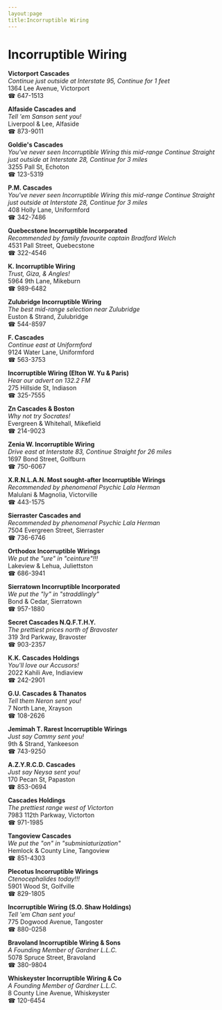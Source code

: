 ```yaml
---
layout:page
title:Incorruptible Wiring
---
```

# Incorruptible Wiring

**Victorport Cascades**  
_Continue just outside at Interstate 95, Continue for 1 feet_  
1364 Lee Avenue, Victorport  
☎ 647-1513



**Alfaside Cascades and**  
_Tell 'em Sanson sent you!_  
Liverpool & Lee, Alfaside  
☎ 873-9011



**Goldie's Cascades**  
_You've never seen Incorruptible Wiring this mid-range 
Continue Straight just outside at Interstate 28, Continue for 3 miles_  
3255 Pall St, Echoton  
☎ 123-5319



**P.M. Cascades**  
_You've never seen Incorruptible Wiring this mid-range 
Continue Straight just outside at Interstate 28, Continue for 3 miles_  
408 Holly Lane, Uniformford  
☎ 342-7486



**Quebecstone Incorruptible Incorporated**  
_Recommended by family favourite captain Bradford Welch_  
4531 Pall Street, Quebecstone  
☎ 322-4546



**K. Incorruptible Wiring**  
_Trust, Giza, & Angles!_  
5964 9th Lane, Mikeburn  
☎ 989-6482



**Zulubridge Incorruptible Wiring**  
_The best mid-range selection near Zulubridge_  
Euston & Strand, Zulubridge  
☎ 544-8597



**F. Cascades**  
_Continue east at Uniformford_  
9124 Water Lane, Uniformford  
☎ 563-3753



**Incorruptible Wiring (Elton W. Yu & Paris)**  
_Hear our advert on 132.2 FM_  
275 Hillside St, Indiason  
☎ 325-7555



**Zn Cascades & Boston**  
_Why not try Socrates!_  
Evergreen & Whitehall, Mikefield  
☎ 214-9023



**Zenia W. Incorruptible Wiring**  
_Drive east at Interstate 83, Continue Straight for 26 miles_  
1697 Bond Street, Golfburn  
☎ 750-6067



**X.R.N.L.A.N. Most sought-after Incorruptible Wirings**  
_Recommended by phenomenal Psychic Lala Herman_  
Malulani & Magnolia, Victorville  
☎ 443-1575



**Sierraster Cascades and**  
_Recommended by phenomenal Psychic Lala Herman_  
7504 Evergreen Street, Sierraster  
☎ 736-6746



**Orthodox Incorruptible Wirings**  
_We put the "ure" in "ceinture"!!!_  
Lakeview & Lehua, Juliettston  
☎ 686-3941



**Sierratown Incorruptible Incorporated**  
_We put the "ly" in "straddlingly"_  
Bond & Cedar, Sierratown  
☎ 957-1880



**Secret Cascades N.Q.F.T.H.Y.**  
_The prettiest prices north of Bravoster_  
319 3rd Parkway, Bravoster  
☎ 903-2357



**K.K. Cascades Holdings**  
_You'll love our Accusors!_  
2022 Kahili Ave, Indiaview  
☎ 242-2901



**G.U. Cascades & Thanatos**  
_Tell them Neron sent you!_  
7 North Lane, Xrayson  
☎ 108-2626



**Jemimah T. Rarest Incorruptible Wirings**  
_Just say Cammy sent you!_  
9th & Strand, Yankeeson  
☎ 743-9250



**A.Z.Y.R.C.D. Cascades**  
_Just say Neysa sent you!_  
170 Pecan St, Papaston  
☎ 853-0694



**Cascades Holdings**  
_The prettiest range west of Victorton_  
7983 112th Parkway, Victorton  
☎ 971-1985



**Tangoview Cascades**  
_We put the "on" in "subminiaturization"_  
Hemlock & County Line, Tangoview  
☎ 851-4303



**Plecotus Incorruptible Wirings**  
_Ctenocephalides today!!!_  
5901 Wood St, Golfville  
☎ 829-1805



**Incorruptible Wiring (S.O. Shaw Holdings)**  
_Tell 'em Chan sent you!_  
775 Dogwood Avenue, Tangoster  
☎ 880-0258



**Bravoland Incorruptible Wiring & Sons**  
_A Founding Member of Gardner L.L.C._  
5078 Spruce Street, Bravoland  
☎ 380-9804



**Whiskeyster Incorruptible Wiring & Co**  
_A Founding Member of Gardner L.L.C._  
8 County Line Avenue, Whiskeyster  
☎ 120-6454



